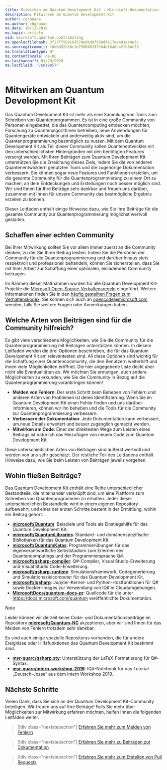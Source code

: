 ```yaml
---
title: Mitwirken am Quantum Development Kit | Microsoft-Dokumentation
description: Mitwirken am Quantum Development Kit
author: cgranade
ms.author: chgranad
ms.date: 10/12/2018
ms.topic: article
uid: microsoft.quantum.contributing
ms.openlocfilehash: 3f27f7502c83574e6bd8f950d7e17ee481e44a3c
ms.sourcegitcommit: f8d6d32d16c3e758046337fb4b16a8c42fb04c39
ms.translationtype: HT
ms.contentlocale: de-DE
ms.lasthandoff: 01/29/2020
ms.locfileid: "76819857"
---
```

# <a name="contributing-to-the-quantum-development-kit"></a>Mitwirken am Quantum Development Kit #

Das Quantum Development Kit ist mehr als eine Sammlung von Tools zum Schreiben von Quantenprogrammen.
Es ist in eine große Community von Personen eingebettet, die das Quantencomputing entdecken möchten, Forschung zu Quantenalgorithmen betreiben, neue Anwendungen für Quantengeräte entwickeln und anderweitig aktiv sind, um die Quantenprogrammierung bestmöglich zu nutzen.
Mit dem Quantum Development Kit als Teil dieser Community sollen Quantenentwickler mit den unterschiedlichsten Hintergründen mit den benötigten Features versorgt werden.
Mit Ihren Beiträgen zum Quantum Development Kit unterstützen Sie die Erreichung dieses Ziels, indem Sie die von anderen Quantenentwicklern genutzten Tools und die zugehörige Dokumentation verbessern. Sie können sogar neue Features und Funktionen erstellen, um die gesamte Community für die Quantenprogrammierung zu einem Ort zu machen, an dem Entdeckungen und Erstellungen noch besser möglich sind.
Wir sind Ihnen für Ihre Beiträge sehr dankbar und freuen uns darüber, zusammen mit Ihnen für unsere Community das bestmögliche Ergebnis erzielen zu können.

Dieser Leitfaden enthält einige Hinweise dazu, wie Sie Ihre Beiträge für die gesamte Community zur Quantenprogrammierung möglichst wertvoll gestalten.

## <a name="building-community"></a>Schaffen einer echten Community ##

Bei Ihrer Mitwirkung sollten Sie vor allem immer zuerst an die Community denken, zu der Sie Ihren Beitrag leisten.
Indem Sie die Personen der Community für die Quantenprogrammierung und darüber hinaus stets respektvoll und professionell behandeln, können Sie sicherstellen, dass Sie mit Ihrer Arbeit zur Schaffung einer optimalen, einladenden Community beitragen.

Im Rahmen dieser Maßnahmen wurden für alle Quantum Development Kit-Projekte die [Microsoft Open-Source-Verhaltensregeln](https://opensource.microsoft.com/codeofconduct/) eingeführt.
Weitere Informationen finden Sie in den [häufig gestellten Fragen zum Verhaltenskodex](https://opensource.microsoft.com/codeofconduct/faq/). Sie können sich auch an [opencode@microsoft.com](mailto:opencode@microsoft.com) wenden, falls Sie weitere Fragen oder Anmerkungen haben.

## <a name="what-kinds-of-contributions-help-the-community"></a>Welche Arten von Beiträgen sind für die Community hilfreich? ##

Es gibt viele verschiedene Möglichkeiten, wie Sie die Community für die Quantenprogrammierung mit Beiträgen unterstützen können.
In diesem Leitfaden werden die drei Optionen beschrieben, die für das Quantum Development Kit am relevantesten sind.
All diese Optionen sind wichtig für die Schaffung einer Quantencommunity, die den Benutzern weiterhilft und ihnen viele Möglichkeiten eröffnet.
Die hier angegebene Liste deckt aber nicht alle Eventualitäten ab. Wir möchten Sie ermutigen, auch andere Möglichkeiten zu erkunden, wie Sie die Community in Bezug auf die Quantenprogrammierung voranbringen können!

- **Melden von Fehlern**: Der erste Schritt beim Beheben von Fehlern und anderen Arten von Problemen ist deren Identifizierung. Wenn Sie im Quantum Development Kit einen Fehler finden und uns darüber informieren, können wir ihn beheben und die Tools für die Community zur Quantenprogrammierung verbessern.
- **Verbessern der Dokumentation**: Jede Dokumentation kann verbessert, um neue Details erweitert und besser zugänglich gemacht werden.
- **Mitwirken am Code**: Einer der direktesten Wege zum Leisten eines Beitrags ist natürlich das Hinzufügen von neuem Code zum Quantum Development Kit.

Diese unterschiedlichen Arten von Beiträgen sind äußerst wertvoll und werden von uns sehr geschätzt.
Der restliche Teil des Leitfadens enthält Hinweise dazu, wie Sie beim Leisten von Beiträgen jeweils vorgehen.

## <a name="where-do-contributions-go"></a>Wohin fließen Beiträge? ##

Das Quantum Development Kit enthält eine Reihe unterschiedlicher Bestandteile, die miteinander verknüpft sind, um eine Plattform zum Schreiben von Quantenprogrammen zu erhalten.
Jeder dieser unterschiedlichen Bestandteile wird in einem eigenen Repository aufbewahrt, und einer der ersten Schritte besteht in der Ermittlung, wohin ein Beitrag gehört.

- [**microsoft/Quantum**](https://github.com/Microsoft/Quantum): Beispiele und Tools als Einstiegshilfe für das Quantum Development Kit.
- [**microsoft/QuantumLibraries**](https://github.com/Microsoft/QuantumLibraries): Standard- und domänenspezifische Bibliotheken für das Quantum Development Kit.
- [**microsoft/QuantumKatas**](https://github.com/Microsoft/QuantumKatas): Programmierübungen für das eigenverantwortliche Selbststudium zum Erlernen des Quantencomputings und der Programmiersprache Q#.
- [**microsoft/qsharp-compiler**](https://github.com/microsoft/qsharp-compiler): Q#-Compiler, Visual Studio-Erweiterung und Visual Studio Code-Erweiterung.
- [**microsoft/qsharp-runtime**](https://github.com/microsoft/qsharp-runtime): Simulationsframework, Codegenerierung und Simulationszielcomputer für das Quantum Development Kit.
- [**microsoft/iqsharp**](https://github.com/microsoft/iqsharp): Jupyter-Kernel- und Python-Hostfunktionen für Q# sowie Docker-Images zur Verwendung von IQ# in Cloudumgebungen.
- [**MicrosoftDocs/quantum-docs-pr**](https://github.com/MicrosoftDocs/quantum-docs-pr): Quellcode für die unter https://docs.microsoft.com/quantum veröffentlichte Dokumentation.

> [!NOTE]
> Leider können wir derzeit keine Code- und Dokumentationsbeiträge im Repository [**microsoft/Quantum-NC**](https://github.com/microsoft/Quantum-NC) akzeptieren, aber wir sind Ihnen für das Melden von Fehlern trotzdem sehr dankbar.

Es sind auch einige spezielle Repositorys vorhanden, die für andere Ereignisse oder Hilfsfunktionen des Quantum Development Kit bestimmt sind.

- [**msr-quarc/qsharp.sty**](https://github.com/msr-quarc/qsharp.sty): Unterstützung der LaTeX-Formatierung für Q#-Syntax.
- [**msr-quarc/intern-workshop-2019**](https://github.com/msr-quarc/intern-workshop-2019): IQ#-Notebook für das Tutorial „Deutsch-Jozsa“ aus dem Intern Workshop 2019.

## <a name="next-steps"></a>Nächste Schritte ##

Vielen Dank, dass Sie sich an der Quantum Development Kit-Community beteiligen. Wir freuen uns auf Ihre Beiträge!
Falls Sie mehr über Möglichkeiten zur Mitwirkung erfahren möchten, helfen Ihnen die folgenden Leitfäden weiter.

> [!div class="nextstepaction"]
> [Erfahren Sie mehr zum Melden von Fehlern](xref:microsoft.quantum.contributing.reporting)

> [!div class="nextstepaction"]
> [Erfahren Sie mehr zu Beiträgen zur Dokumentation](xref:microsoft.quantum.contributing.docs)

> [!div class="nextstepaction"]
> [Erfahren Sie mehr zum Erstellen von Pull Requests](xref:microsoft.quantum.contributing.pulls)

